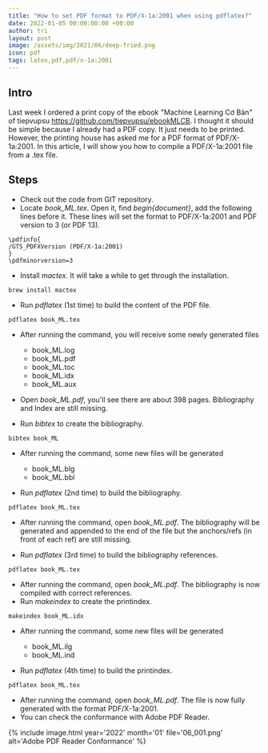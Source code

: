 ```yaml
---
title: "How to set PDF format to PDF/X-1a:2001 when using pdflatex?"
date: 2022-01-05 00:00:00:00 +00:00
author: tri
layout: post
image: /assets/img/2021/06/deep-fried.png
icon: pdf
tags: latex,pdf,pdf/x-1a:2001
---
```


## Intro
Last week I ordered a print copy of the ebook "Machine Learning Cơ Bản" of tiepvupsu https://github.com/tiepvupsu/ebookMLCB. I thought it should be simple because I already had a PDF copy. It just needs to be printed. However, the printing house has asked me for a PDF format of PDF/X-1a:2001. In this article, I will show you how to compile a PDF/X-1a:2001 file from a .tex file.

## Steps

- Check out the code from GIT repository.
- Locate <em>book_ML.tex</em>. Open it, find <em>begin{document}</em>, add the following lines before it. These lines will set the format to PDF/X-1a:2001 and PDF version to 3 (or PDF 13).

```terminal
\pdfinfo{
/GTS_PDFXVersion (PDF/X-1a:2001)
}
\pdfminorversion=3
```

- Install <em>mactex</em>. It will take a while to get through the installation.

```terminal
brew install mactex
```

- Run <em>pdflatex</em> (1st time) to build the content of the PDF file.

```terminal
pdflatex book_ML.tex
```

- After running the command, you will receive some newly generated files 
  - book_ML.log
  - book_ML.pdf
  - book_ML.toc
  - book_ML.idx
  - book_ML.aux

- Open <em>book_ML.pdf</em>, you'll see there are about 398 pages. Bibliography and Index are still missing.
- Run <em>bibtex</em> to create the bibliography. 
	
```terminal
bibtex book_ML
```

- After running the command, some new files will be generated 
  - book_ML.blg
  - book_ML.bbl

- Run <em>pdflatex</em> (2nd time) to build the bibliography.

```terminal
pdflatex book_ML.tex
```

- After running the command, open <em>book_ML.pdf</em>. The bibliography will be generated and appended to the end of the file but the anchors/refs (in front of each ref) are still missing.

- Run <em>pdflatex</em> (3rd time) to build the bibliography references.

```terminal
pdflatex book_ML.tex
```

- After running the command, open <em>book_ML.pdf</em>. The bibliography is now compiled with correct references.
- Run <em>makeindex</em> to create the printindex.

```terminal
makeindex book_ML.idx
```

- After running the command, some new files will be generated 
  - book_ML.ilg
  - book_ML.ind

- Run <em>pdflatex</em> (4th time) to build the printindex.

```terminal
pdflatex book_ML.tex
```

- After running the command, open <em>book_ML.pdf</em>. The file is now fully generated with the format PDF/X-1a:2001.
- You can check the conformance with Adobe PDF Reader.

{%
    include image.html
    year='2022'
    month='01'
    file='06_001.png'
    alt='Adobe PDF Reader Conformance'
%}
